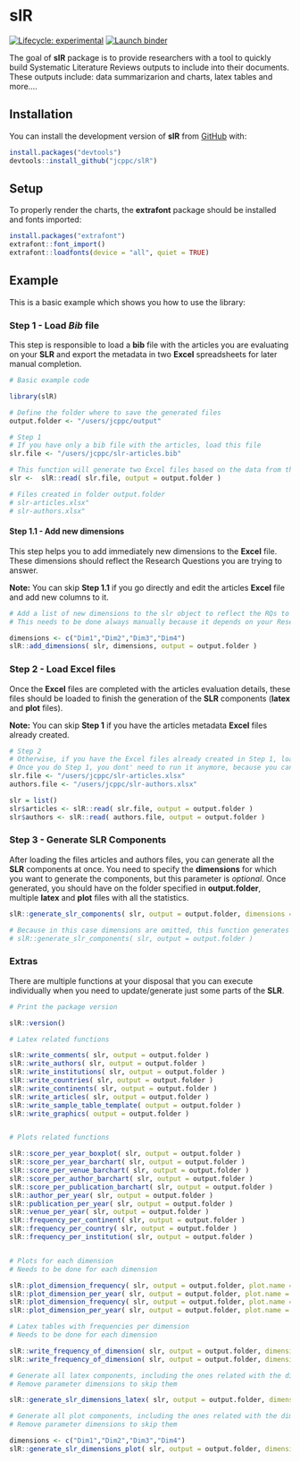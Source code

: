 
<!-- README.md is generated from README.Rmd. Please edit that file -->

# slR

<!-- badges: start -->

[![Lifecycle:
experimental](https://img.shields.io/badge/lifecycle-experimental-orange.svg)](https://lifecycle.r-lib.org/articles/stages.html#experimental)
[![Launch
binder](https://mybinder.org/badge_logo.svg)](https://mybinder.org/v2/gh/jcppc/slR/main)
<!-- badges: end -->

The goal of **slR** package is to provide researchers with a tool to
quickly build Systematic Literature Reviews outputs to include into
their documents. These outputs include: data summarizarion and charts,
latex tables and more….

## Installation

You can install the development version of **slR** from
[GitHub](https://github.com/) with:

``` r
install.packages("devtools")
devtools::install_github("jcppc/slR")
```

## Setup

To properly render the charts, the **extrafont** package should be
installed and fonts imported:

``` r
install.packages("extrafont")
extrafont::font_import()
extrafont::loadfonts(device = "all", quiet = TRUE)
```

## Example

This is a basic example which shows you how to use the library:

### Step 1 - Load *Bib* file

This step is responsible to load a **bib** file with the articles you
are evaluating on your **SLR** and export the metadata in two **Excel**
spreadsheets for later manual completion.

``` r
# Basic example code

library(slR)

# Define the folder where to save the generated files
output.folder <- "/users/jcppc/output"

# Step 1
# If you have only a bib file with the articles, load this file
slr.file <- "/users/jcppc/slr-articles.bib"

# This function will generate two Excel files based on the data from the bib file
slr <-  slR::read( slr.file, output = output.folder )

# Files created in folder output.folder
# slr-articles.xlsx"
# slr-authors.xlsx"
```

#### Step 1.1 - Add new dimensions

This step helps you to add immediately new dimensions to the **Excel**
file. These dimensions should reflect the Research Questions you are
trying to answer.

**Note:** You can skip **Step 1.1** if you go directly and edit the
articles **Excel** file and add new columns to it.

``` r
# Add a list of new dimensions to the slr object to reflect the RQs to answer
# This needs to be done always manually because it depends on your Research Questions

dimensions <- c("Dim1","Dim2","Dim3","Dim4")
slR::add_dimensions( slr, dimensions, output = output.folder )
```

### Step 2 - Load **Excel** files

Once the **Excel** files are completed with the articles evaluation
details, these files should be loaded to finish the generation of the
**SLR** components (**latex** and **plot** files).

**Note:** You can skip **Step 1** if you have the articles metadata
**Excel** files already created.

``` r
# Step 2
# Otherwise, if you have the Excel files already created in Step 1, load them
# Once you do Step 1, you dont' need to run it anymore, because you can always start from Step 2
slr.file <- "/users/jcppc/slr-articles.xlsx"
authors.file <- "/users/jcppc/slr-authors.xlsx"

slr = list()
slr$articles <- slR::read( slr.file, output = output.folder )
slr$authors <- slR::read( authors.file, output = output.folder )
```

### Step 3 - Generate **SLR** Components

After loading the files articles and authors files, you can generate all
the **SLR** components at once. You need to specify the **dimensions**
for which you want to generate the components, but this parameter is
*optional*. Once generated, you should have on the folder specified in
**output.folder**, multiple **latex** and **plot** files with all the
statistics.

``` r
slR::generate_slr_components( slr, output = output.folder, dimensions = dimensions )

# Because in this case dimensions are omitted, this function generates all default components ( except the ones dependent on the dimensions created )
# slR::generate_slr_components( slr, output = output.folder )
```

### Extras

There are multiple functions at your disposal that you can execute
individually when you need to update/generate just some parts of the
**SLR**.

``` r
# Print the package version

slR::version()

# Latex related functions

slR::write_comments( slr, output = output.folder )
slR::write_authors( slr, output = output.folder )
slR::write_institutions( slr, output = output.folder )
slR::write_countries( slr, output = output.folder )
slR::write_continents( slr, output = output.folder )
slR::write_articles( slr, output = output.folder )
slR::write_sample_table_template( output = output.folder )
slR::write_graphics( output = output.folder )


# Plots related functions

slR::score_per_year_boxplot( slr, output = output.folder )
slR::score_per_year_barchart( slr, output = output.folder )
slR::score_per_venue_barchart( slr, output = output.folder )
slR::score_per_author_barchart( slr, output = output.folder )
slR::score_per_publication_barchart( slr, output = output.folder )
slR::author_per_year( slr, output = output.folder )
slR::publication_per_year( slr, output = output.folder )
slR::venue_per_year( slr, output = output.folder )
slR::frequency_per_continent( slr, output = output.folder )
slR::frequency_per_country( slr, output = output.folder )
slR::frequency_per_institution( slr, output = output.folder )


# Plots for each dimension
# Needs to be done for each dimension

slR::plot_dimension_frequency( slr, output = output.folder, plot.name = "plot-freq-Dim1.pdf", dimension = "Dim1" )
slR::plot_dimension_per_year( slr, output = output.folder, plot.name = "plot-Dim1.pdf", dimension = "Dim1" )
slR::plot_dimension_frequency( slr, output = output.folder, plot.name = "plot-freq-Dim2.pdf", dimension = "Dim2" )
slR::plot_dimension_per_year( slr, output = output.folder, plot.name = "plot-Dim2.pdf", dimension = "Dim2" )

# Latex tables with frequencies per dimension
# Needs to be done for each dimension

slR::write_frequency_of_dimension( slr, output = output.folder, dimension = "Dim1" )
slR::write_frequency_of_dimension( slr, output = output.folder, dimension = "Dim2" )

# Generate all latex components, including the ones related with the dimensions
# Remove parameter dimensions to skip them

slR::generate_slr_dimensions_latex( slr, output = output.folder, dimensions = dimensions )

# Generate all plot components, including the ones related with the dimensions
# Remove parameter dimensions to skip them

dimensions <- c("Dim1","Dim2","Dim3","Dim4")
slR::generate_slr_dimensions_plot( slr, output = output.folder, dimensions = dimensions )
```
